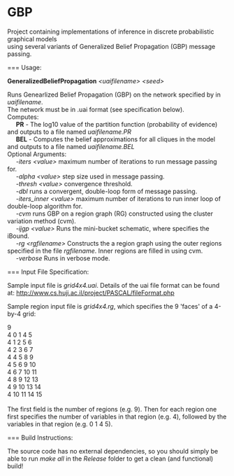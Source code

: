 GBP
===

Project containing implementations of inference in discrete probabilistic graphical models <br>
using several variants of Generalized Belief Propagation (GBP) message passing.

===
Usage:

  <b>GeneralizedBeliefPropagation</b> <i>&lt;uaifilename&gt; &lt;seed&gt;</i>

  Runs Genearlized Belief Propagation (GBP) on the network specified
  by in <i>uaifilename</i>. <br>The network must be in .uai format (see specification below). <br>
  Computes:  <br>
  &nbsp;&nbsp;&nbsp;&nbsp;    <b>PR</b> - The log10 value of the partition function (probability of evidence)
           and outputs to a file named <i>uaifilename.PR</i> <br>
  &nbsp;&nbsp;&nbsp;&nbsp;    <b>BEL</b> - Computes the belief approximations for all cliques in the model
           and outputs to a file named <i>uaifilename.BEL</i> <br>
 Optional Arguments: <br>
&nbsp;&nbsp;&nbsp;&nbsp;    <i>-iters</i> <i>&lt;value&gt;</i>  maximum number of iterations to run message passing for. <br>
&nbsp;&nbsp;&nbsp;&nbsp;    <i>-alpha</i> <i>&lt;value&gt;</i>  step size used in message passing. <br>
&nbsp;&nbsp;&nbsp;&nbsp;    <i>-thresh</i> <i>&lt;value&gt;</i>  convergence threshold. <br>
&nbsp;&nbsp;&nbsp;&nbsp;    <i>-dbl</i>  runs a convergent, double-loop form of message passing. <br>
&nbsp;&nbsp;&nbsp;&nbsp;    <i>-iters_inner</i> <i>&lt;value&gt;</i>  maximum number of iterations to run inner loop 
          of double-loop algorithm for. <br>
&nbsp;&nbsp;&nbsp;&nbsp;    <i>-cvm</i>  runs GBP on a region graph (RG) constructed using the 
		   cluster variation method (cvm). <br>
&nbsp;&nbsp;&nbsp;&nbsp;    <i>-ijgp</i> <i>&lt;value&gt;</i>  Runs the mini-bucket schematic, where <value>
          specifies the iBound. <br>
&nbsp;&nbsp;&nbsp;&nbsp;    <i>-rg</i> <i>&lt;rgfilename&gt;</i> 
      Constructs the a region graph using the outer regions specified in
      the file <i>rgfilename</i>. Inner regions are filled in using cvm. <br>
&nbsp;&nbsp;&nbsp;&nbsp;    <i>-verbose</i>  Runs in verbose mode.
 
===
Input File Specification:

Sample input file is <i>grid4x4.uai</i>. Details of the uai file format can be 
found at: http://www.cs.huji.ac.il/project/PASCAL/fileFormat.php

Sample region input file is <i>grid4x4.rg</i>, which specifies the 9 'faces'
of a 4-by-4 grid: <br>

9 <br>
4 0 1 4 5 <br>
4 1 2 5 6 <br>
4 2 3 6 7 <br>
4 4 5 8 9 <br>
4 5 6 9 10 <br>
4 6 7 10 11 <br>
4 8 9 12 13 <br>
4 9 10 13 14 <br>
4 10 11 14 15 <br>
<br>
The first field is the number of regions (e.g. 9). Then for 
each region one first specifies the number of variables in that 
region (e.g. 4), followed by the variables in that region (e.g. 0 1 4 5).

===
Build Instructions:

The source code has no external dependencies, so you should simply be able to run 
<i>make all</i> in the <i>Release</i> folder to get a clean (and functional) build!
